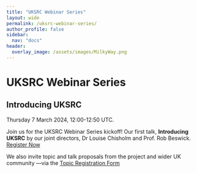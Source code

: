 ```yaml
---
title: "UKSRC Webinar Series"
layout: wide
permalink: /uksrc-webinar-series/
author_profile: false
sidebar:
  nav: "docs"
header:
  overlay_image: /assets/images/MilkyWay.png 
---
```

# UKSRC Webinar Series

## Introducing UKSRC
Thursday 7 March 2024, 12:00-12:50 UTC.

Join us for the UKSRC Webinar Series kickoff! Our first talk, **Introducing UKSRC** by our joint directors, Dr Louise Chisholm and Prof. Rob Beswick. [Register Now](https://ucl.zoom.us/webinar/register/WN_KjZPMsjERuyV7-aH43zOpQ#/registration)

We also invite topic and talk proposals from the project and wider UK community —via the [Topic Registration Form](https://forms.office.com/Pages/ResponsePage.aspx?id=_oivH5ipW0yTySEKEdmlwnuzZyJATQZOhPBZeU6-YipUREJYV1VOQzVTWTdMUlYwUldETU4yN0FMRC4u)
